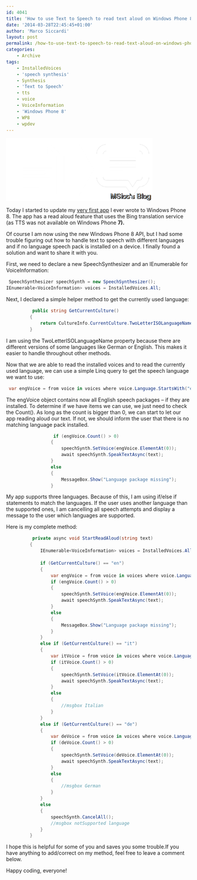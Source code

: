 ```yaml
---
id: 4041
title: 'How to use Text to Speech to read text aloud on Windows Phone 8'
date: '2014-03-28T22:45:45+01:00'
author: 'Marco Siccardi'
layout: post
permalink: /how-to-use-text-to-speech-to-read-text-aloud-on-windows-phone-8/
categories:
    - Archive
tags:
    - InstalledVoices
    - 'speech synthesis'
    - Synthesis
    - 'Text to Speech'
    - tts
    - voice
    - VoiceInformation
    - 'Windows Phone 8'
    - WP8
    - wpdev
---
```


![tts](/assets/img/2014/03/tts.png "tts")

Today I started to update my [very first app](http://www.windowsphone.com/s?appid=ec3a70c1-6802-4197-918f-3506798ead93) I ever wrote to Windows Phone 8. The app has a read aloud feature that uses the Bing translation service (as TTS was not available on Windows Phone **7).**

Of course I am now using the new Windows Phone 8 API, but I had some trouble figuring out how to handle text to speech with different languages and if no language speech pack is installed on a device. I finally found a solution and want to share it with you.

First, we need to declare a new SpeechSynthesizer and an IEnumerable for VoiceInformation:

``` csharp
 SpeechSynthesizer speechSynth = new SpeechSynthesizer();
IEnumerable<VoiceInformation> voices = InstalledVoices.All;
```
 
Next, I declared a simple helper method to get the currently used language:

``` csharp
          public string GetCurrentCulture()
         {
             return CultureInfo.CurrentCulture.TwoLetterISOLanguageName.ToString();
         }
```
 
I am using the TwoLetterISOLanguageName property because there are different versions of some languages like German or English. This makes it easier to handle throughout other methods.

Now that we are able to read the installed voices and to read the currently used language, we can use a simple Linq query to get the speech language we want to use:

``` csharp
 var engVoice = from voice in voices where voice.Language.StartsWith("en") select voice;
```
 
The engVoice object contains now all English speech packages – if they are installed. To determine if we have items we can use, we just need to check the Count(). As long as the count is bigger than 0, we can start to let our app reading aloud our text. If not, we should inform the user that there is no matching language pack installed.

``` csharp
                  if (engVoice.Count() > 0)
                 {
                     speechSynth.SetVoice(engVoice.ElementAt(0));
                     await speechSynth.SpeakTextAsync(text);
                 }
                 else
                 {
                     MessageBox.Show("Language package missing");
                 }
```
 
My app supports three languages. Because of this, I am using if/else if statements to match the languages. If the user uses another language than the supported ones, I am cancelling all speech attempts and display a message to the user which languages are supported.

Here is my complete method:

``` csharp
          private async void StartReadAloud(string text)
         {
             IEnumerable<VoiceInformation> voices = InstalledVoices.All;

             if (GetCurrentCulture() == "en")
             {
                 var engVoice = from voice in voices where voice.Language.StartsWith("en") select voice;
                 if (engVoice.Count() > 0)
                 {
                     speechSynth.SetVoice(engVoice.ElementAt(0));
                     await speechSynth.SpeakTextAsync(text);
                 }
                 else
                 {
                     MessageBox.Show("Language package missing");
                 }
             }
             else if (GetCurrentCulture() == "it")
             {
                 var itVoice = from voice in voices where voice.Language.StartsWith("it") select voice;
                 if (itVoice.Count() > 0)
                 {
                     speechSynth.SetVoice(itVoice.ElementAt(0));
                     await speechSynth.SpeakTextAsync(text);
                 }                                  
                 else
                 {
                     //msgbox Italian
                 }
             }
             else if (GetCurrentCulture() == "de")
             {
                 var deVoice = from voice in voices where voice.Language.StartsWith("de") select voice;
                 if (deVoice.Count() > 0)
                 {
                     speechSynth.SetVoice(deVoice.ElementAt(0));
                     await speechSynth.SpeakTextAsync(text);
                 }
                 else
                 {
                     //msgbox German
                 }
             }
             else
             {
                 speechSynth.CancelAll();
                 //msgbox notSupported language               
             }
         }
```
 
I hope this is helpful for some of you and saves you some trouble.If you have anything to add/correct on my method, feel free to leave a comment below.

Happy coding, everyone!
